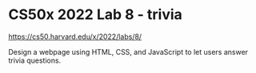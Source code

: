 <h1>CS50x 2022 Lab 8 - trivia</h1>

https://cs50.harvard.edu/x/2022/labs/8/

Design a webpage using HTML, CSS, and JavaScript to let users answer trivia questions.
